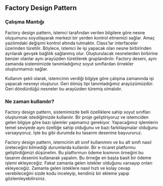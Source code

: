 ## Factory Design Pattern

### Çalışma Mantığı
Factory design pattern, istemci tarafından verilen bilgilere göre nesne oluşumunu soyutlayarak merkezi bir yerden kontrol etmemizi sağlar. Amaç yazılımdaki değişimi kontrol altında tutmaktır. Class’lar interfaceler üzerinden türetilir. Böylece, istemci ile işi yapacak olan nesne birbirinden ayrılarak gevşek bağlılık sağlanmış olur. Oluşturulacak nesnelerden birbirine benzer olanlar aynı arayüzden türetilerek gruplandırılır. Factory deseni, aynı zamanda sistemimizde tanımladığımız soyut sınıflardan örnekler oluşturmamızı sağlar.

Kullanım şekli olarak, istemcinin verdiği bilgiye göre çalışma zamanında işi yapacak nesneyi oluşturur. Geri dönüş tipi tanımladığımız arayüzümüzdür. Geri döndürdüğü nesneler bu arayüzden türemiş olmalıdır.

### Ne zaman kullanılır?
Factory design pattern, sistemimizde belli özelliklere sahip soyut sınıfları oluşturmak istediğimizde kullanılır. Bir proje geliştiriyoruz ve istemciden gelen bilgiye göre bazı işlemler yapmamız gerekiyor. Yapacağımız işlemlerin temel seviyede aynı özelliğe sahip olduğunu ve bazı farklılaşmalar olduğunu varsayıyoruz. İşte bu gibi durumda bu tasarım desenine başvururuz.

Factory design pattern, istemcinin alt sınıf kullanımını ve bu alt sınıfı nasıl üreteceğini bilmediği durumlarda kullanılır. Bir e-ticaret platformu geliştirdiğimizi düşünelim. Bu platformun ödeme kısmının örneğini bu tasarım desenini kullanarak yapalım. Bu örneğe en başta basit bir ödeme işlemi ekleyeceğiz. Fakat zamanla gelen istekler olduğunu varsayıp onları ekleyeceğiz. Zamanla gelen isteklere nasıl hızlı ve kolay cevap verebileceğini sizde kodu inceleyip, kendiniz bir ekleme yapıp gözlemleyebilirsiniz.
